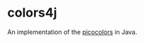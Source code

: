 # colors4j

An implementation of the [picocolors](https://github.com/alexeyraspopov/picocolors) in Java.
